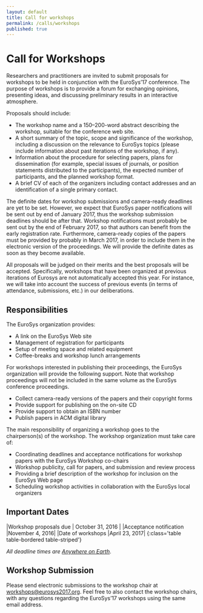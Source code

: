 ```yaml
---
layout: default
title: Call for workshops
permalink: /calls/workshops
published: true
---
```


# Call for Workshops

Researchers and practitioners are invited to submit proposals for workshops to be held in conjunction with the EuroSys’17 conference. The purpose of workshops is to provide a forum for exchanging opinions, presenting ideas, and discussing preliminary results in an interactive atmosphere.

Proposals should include:

* The workshop name and a 150–200-word abstract describing the workshop, suitable for the conference web site.
* A short summary of the topic, scope and significance of the workshop, including a discussion on the relevance to EuroSys topics (please include information about past iterations of the workshop, if any).
* Information about the procedure for selecting papers, plans for dissemination (for example, special issues of journals, or position statements distributed to the participants), the expected number of participants, and the planned workshop format.
* A brief CV of each of the organizers including contact addresses and an identification of a single primary contact.

The definite dates for workshop submissions and camera-ready deadlines are yet to be set. However, we expect that EuroSys paper notifications will be sent out by end of January 2017, thus the workshop submission deadlines should be after that. Workshop notifications must probably be sent out by the end of February 2017, so that authors can benefit from the early registration rate. Furthermore, camera-ready copies of the papers must be provided by probably in March 2017, in order to include them in the electronic version of the proceedings. We will provide the definite dates as soon as they become available.

All proposals will be judged on their merits and the best proposals will be accepted. Specifically, workshops that have been organized at previous iterations of Eurosys are not automatically accepted this year. For instance, we will take into account the success of previous events (in terms of attendance, submissions, etc.) in our deliberations.

## Responsibilities

The EuroSys organization provides:

* A link on the EuroSys Web site
* Management of registration for participants
* Setup of meeting space and related equipment
* Coffee-breaks and workshop lunch arrangements

For workshops interested in publishing their proceedings, the EuroSys organization will provide the following support. Note that workshop proceedings will not be included in the same volume as the EuroSys conference proceedings.

* Collect camera-ready versions of the papers and their copyright forms
* Provide support for publishing on the on-site CD
* Provide support to obtain an ISBN number
* Publish papers in ACM digital library

The main responsibility of organizing a workshop goes to the chairperson(s) of the workshop. The workshop organization must take care of:

* Coordinating deadlines and acceptance notifications for workshop papers with the EuroSys Workshop co-chairs
* Workshop publicity, call for papers, and submission and review process
* Providing a brief description of the workshop for inclusion on the EuroSys Web page
* Scheduling workshop activities in collaboration with the EuroSys local organizers

## Important Dates

<!---
<div class="alert alert-warning" role="alert">
The deadline of the call for workshops has been extended.
</div>
--->

|Workshop proposals due								| October 31, 2016	|
|Acceptance notification							|November 4, 2016|
|Date of workshops								|April 23, 2017|
{:class='table table-bordered table-striped'}

*All deadline times are [Anywhere on Earth](http://www.worldtimezone.com/time/wtzresult.php?CiID=42242)*.

## Workshop Submission

Please send electronic submissions to the workshop chair at workshops@eurosys2017.org. Feel free to also contact the workshop chairs, with any questions regarding the EuroSys’17 workshops using the same email address.
